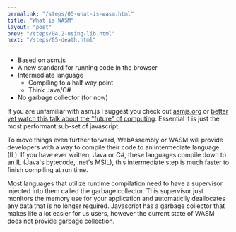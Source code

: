 ```yaml
---
permalink: "/steps/05-what-is-wasm.html"
title: "What is WASM"
layout: "post"
prev: "/steps/04.2-using-lib.html"
next: "/steps/05-death.html"
---
```

  - Based on asm.js
  - A new standard for running code in the browser
  - Intermediate language
    - Compiling to a half way point
    - Think Java/C# 
  - No garbage collector (for now)

<div class="explain">

If you are unfamiliar with asm.js I suggest you check out [asmjs.org](http://asmjs.org/) or [better yet watch this talk about the "future" of computing](https://www.destroyallsoftware.com/talks/the-birth-and-death-of-javascript). Essential it is just the most performant sub-set of javascript. 

To move things even further forward, WebAssembly or WASM will provide developers with a way to compile their code to an intermediate language (IL). If you have ever written, Java or C#, these languages compile down to an IL (Java's bytecode, .net's MSIL), this intermediate step is much faster to finish compiling at run time. 

Most languages that utilize runtime compilation need to have a supervisor injected into them called the garbage collector. This supervisor just monitors the memory use for your application and automaticlly deallocates any data that is no longer required. Javascript has a garbage collector that makes life a lot easier for us users, however the current state of WASM does not provide garbage collection.
</div>